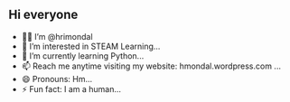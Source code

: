 ## Hi everyone 

- 👋🏻 I’m @hrimondal
- 👀 I’m interested in STEAM Learning...
- 🌱 I’m currently learning Python...
- 📫 Reach me anytime
visiting my website: hmondal.wordpress.com ...
- 😄 Pronouns: Hm...
- ⚡ Fun fact: I am a human...

<!---
hrimondal/hrimondal is a ✨ special ✨ repository because its `README.md` (this file) appears on your GitHub profile.
You can click the Preview link to take a look at your changes.
--->
